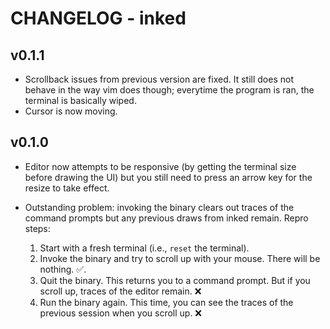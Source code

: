 # CHANGELOG - inked

## v0.1.1

- Scrollback issues from previous version are fixed. It still does not behave in
  the way vim does though; everytime the program is ran, the terminal is
  basically wiped.
- Cursor is now moving.

## v0.1.0

- Editor now attempts to be responsive (by getting the terminal size before
  drawing the UI) but you still need to press an arrow key for the resize to
  take effect.
- Outstanding problem: invoking the binary clears out traces of the command
  prompts but any previous draws from inked remain. Repro steps:

  1. Start with a fresh terminal (i.e., `reset` the terminal).
  2. Invoke the binary and try to scroll up with your mouse. There will be
     nothing. :white_check_mark:.
  3. Quit the binary. This returns you to a command prompt. But if you scroll
     up, traces of the editor remain. :x:
  4. Run the binary again. This time, you can see the traces of the previous
     session when you scroll up. :x:
